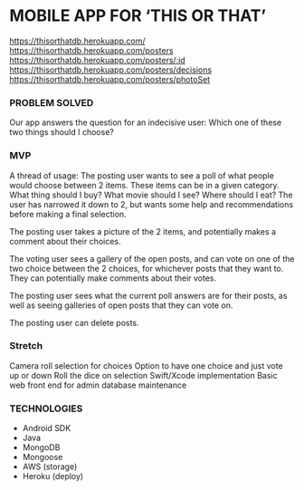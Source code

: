 <!-- # AndroidAppGroupProject -->

# MOBILE APP FOR ‘THIS OR THAT’

https://thisorthatdb.herokuapp.com/
https://thisorthatdb.herokuapp.com/posters
https://thisorthatdb.herokuapp.com/posters/:id
https://thisorthatdb.herokuapp.com/posters/decisions
https://thisorthatdb.herokuapp.com/posters/photoSet



### PROBLEM SOLVED
Our app answers the question for an indecisive user:
Which one of these two things should I choose?

### MVP
A thread of usage:
The posting user wants to see a poll of what people would choose between 2 items.  These items can be in a given category.  What thing should I buy?  What movie should I see?  Where should I eat?  The user has narrowed it down to 2, but wants some help and recommendations before making a final selection.

The posting user takes a picture of the 2 items, and potentially makes a comment about their choices.

The voting user sees a gallery of the open posts, and can vote on one of the two choice between the 2 choices, for whichever posts that they want to.  They can potentially make comments about their votes.

The posting user sees what the current poll answers are for their posts, as well as seeing galleries of open posts that they can vote on.

The posting user can delete posts.

### Stretch
Camera roll selection for choices
Option to have one choice and just vote up or down
Roll the dice on selection
Swift/Xcode implementation
Basic web front end for admin database maintenance

### TECHNOLOGIES
* Android SDK
* Java
* MongoDB
* Mongoose
* AWS (storage)
* Heroku (deploy)
